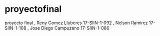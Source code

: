 # proyectofinal
proyecto final , Reny Gomez Lluberes  17-SIIN-1-092 , Nelson Ramirez 17-SIIN-1-108 , Jose Diego Campuzano 17-SIIN-1-086
